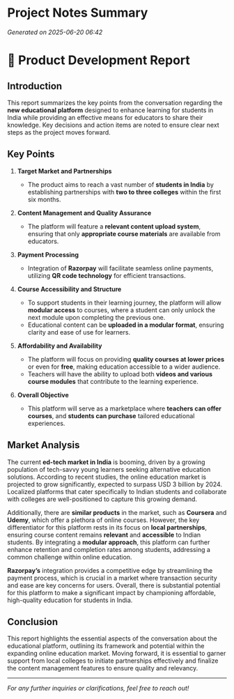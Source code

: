 # Project Notes Summary

*Generated on 2025-06-20 06:42*

# 📝 Product Development Report

## Introduction
This report summarizes the key points from the conversation regarding the **new educational platform** designed to enhance learning for students in India while providing an effective means for educators to share their knowledge. Key decisions and action items are noted to ensure clear next steps as the project moves forward.

## Key Points
1. **Target Market and Partnerships**
   - The product aims to reach a vast number of **students in India** by establishing partnerships with **two to three colleges** within the first six months.

2. **Content Management and Quality Assurance**
   - The platform will feature a **relevant content upload system**, ensuring that only **appropriate course materials** are available from educators.

3. **Payment Processing** 
   - Integration of **Razorpay** will facilitate seamless online payments, utilizing **QR code technology** for efficient transactions.

4. **Course Accessibility and Structure**
   - To support students in their learning journey, the platform will allow **modular access** to courses, where a student can only unlock the next module upon completing the previous one.
   - Educational content can be **uploaded in a modular format**, ensuring clarity and ease of use for learners.

5. **Affordability and Availability**
   - The platform will focus on providing **quality courses at lower prices** or even for **free**, making education accessible to a wider audience.
   - Teachers will have the ability to upload both **videos and various course modules** that contribute to the learning experience.

6. **Overall Objective**
   - This platform will serve as a marketplace where **teachers can offer courses**, and **students can purchase** tailored educational experiences.

## Market Analysis

The current **ed-tech market in India** is booming, driven by a growing population of tech-savvy young learners seeking alternative education solutions. According to recent studies, the online education market is projected to grow significantly, expected to surpass USD 3 billion by 2024. Localized platforms that cater specifically to Indian students and collaborate with colleges are well-positioned to capture this growing demand.

Additionally, there are **similar products** in the market, such as **Coursera** and **Udemy**, which offer a plethora of online courses. However, the key differentiator for this platform rests in its focus on **local partnerships**, ensuring course content remains **relevant** and **accessible** to Indian students. By integrating a **modular approach**, this platform can further enhance retention and completion rates among students, addressing a common challenge within online education.

**Razorpay’s** integration provides a competitive edge by streamlining the payment process, which is crucial in a market where transaction security and ease are key concerns for users. Overall, there is substantial potential for this platform to make a significant impact by championing affordable, high-quality education for students in India. 

## Conclusion
This report highlights the essential aspects of the conversation about the educational platform, outlining its framework and potential within the expanding online education market. Moving forward, it is essential to garner support from local colleges to initiate partnerships effectively and finalize the content management features to ensure quality and relevancy.

--- 

*For any further inquiries or clarifications, feel free to reach out!*